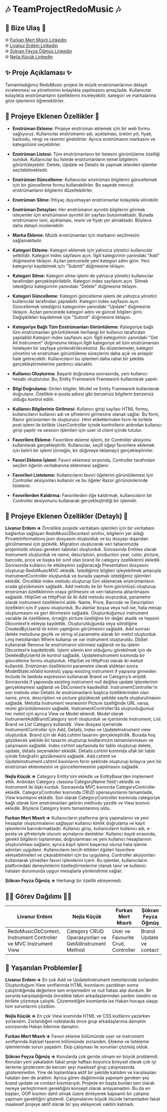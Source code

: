 # 🎶 TeamProjectRedoMusic 🎶
## 🚨 Bize Ulaş 🚨
🌐 [Furkan Mert Mısırlı Linkedin](http://www.linkedin.com/in/furkan-mert-mısırlı)  
🌐 [Livanur Erdem Linkedin](http://www.linkedin.com/in/livanurerdem)  
🌐 [Şükran Feyza Öğmüş Linkedin](http://www.linkedin.com/in/sukranfeyzaogmus)  
🌐 [Nejla Küçük Linkedin](https://www.linkedin.com/in/nkucuk/)

## ✨ Proje Açıklaması ✨
Tamamladığımız RedoMusic projesi ile müzik enstrümanlarının detaylı incelenmesi ve yönetiminin kolaylıkla yapılmasını amaçladık. Kullanıcılar kolaylıkla enstrümanların özelliklerini inceleyebilir, kategori ve markalarına göre işlevlerini öğrenebilirler.

## 📍 Projeye Eklenen Özellikler 📍
- **Enstrüman Ekleme:** Projeye enstrüman eklemek için bir web formu sağlıyoruz. Kullanıcılar enstrümanın adı, açıklaması, üretim yılı, fiyatı, barkodu, rengi ve resmini girebilirler. Ayrıca enstrümanın markasını ve kategorisini seçebilirler.
- **Enstrüman Listesi:** Tüm enstrümanların bir listesini görüntüleme özelliği sunduk. Kullanıcılar bu listede enstrümanların temel bilgilerini görüntüleyebilir. Delete, Update ve Details ile yapmak istenilen işlemler seçilebilmektedir.
- **Enstrüman Güncelleme:** Kullanıcılar enstrüman bilgilerini güncellemek için bir güncelleme formu kullanabilirler. Bu sayede mevcut enstrümanların bilgilerini düzeltebilirler.
- **Enstrüman Silme:** İhtiyaç duyulmayan enstrümanlar kolaylıkla silinebilir.
- **Enstrüman Detayları:** Her enstrümanın ayrıntılı bilgilerini görmek isteyenler için enstrümanın ayrıntılı bir sayfası bulunmaktadır. Burada enstrümanın ismi, açıklaması, resmi ve fiyatı yer almaktadır. Böylece daha detaylı incelenebilir.
- **Marka Ekleme:** Müzik enstrümanları için markanın seçilmesini sağlamaktadır.
  
- **Kategori Ekleme:** Kategori eklemek için yalnızca yönetici kullanıcılar yetkilidir. Kategori index sayfasını açın. İlgili kategorinin yanındaki "Add" düğmesine tıklayın. Açılan pencerede yeni kategori adını girin. Yeni kategoriyi kaydetmek için "Submit" düğmesine tıklayın.
- **Kategori Silme:** Kategori silme işlemi de yalnızca yönetici kullanıcılar tarafından gerçekleştirilebilir. Kategori index sayfasını açın. Silmek istediğiniz kategorinin yanındaki "Delete" düğmesine tıklayın.
- **Kategori Güncelleme:** Kategori güncelleme işlemi de yalnızca yönetici kullanıcılar tarafından yapılabilir. Kategori index sayfasını açın. Güncellemek istediğiniz kategorinin yanındaki "Update" düğmesine tıklayın. Açılan pencerede kategori adını ve güncel bilgileri girin. Değişiklikleri kaydetmek için "Submit" düğmesine tıklayın.
- **Kategoriye Bağlı Tüm Enstrümanları Görüntüleme:** Kategoriye bağlı tüm enstrümanları görüntülemek herhangi bir kullanıcı tarafından yapılabilir.Kategori index sayfasını açın. İlgili kategorinin yanındaki "Get All Instrument" düğmesine tıklayın.İlgili kategoriye ait tüm enstrümanları listeleyen bir sayfaya yönlendirileceksiniz. Bu düzenlemeler, kategori yönetimi ve enstrüman görüntüleme süreçlerini daha açık ve anlaşılır hale getirecektir. Kullanıcıların bu işlemleri daha rahat bir şekilde gerçekleştirmelerine yardımcı olacaktır.

- **Kullanıcı Oluşturma:** Başarılı doğrulama sonrasında, yeni kullanıcı hesabı oluşturulur. Bu, Entity Framework Framework kullanılarak yapılır.
- **Bilgi Doğrulama:** Girilen bilgiler, Model ve Entity Framework kullanılarak doğrulanır. Özellikle e-posta adresi gibi benzersiz bilgilerin benzersiz olduğu kontrol edilir.
- **Kullanıcı Bilgilerinin Girilmesi:** Kullanıcı girişi sayfası HTML formu, kullanıcıların kullanıcı adı ve şifrelerini girmesine olanak sağlar. Bu form, Razor görünümleri ile oluşturulur. Html etiketlerinden form ile birlikte post işlemi ile birlikte UserController içinde kontrollerin ardından kullanıcı girişi yapılır ve session işlemleri için user id client içinde tutulur.
- **Favorilere Ekleme:** Favorilere ekleme işlemi, bir Controller aksiyonu kullanılarak gerçekleştirilir. Kullanıcılar, seçili öğeyi favorilere eklemek için belirli bir işlemi (örneğin, bir düğmeye tıklamayı) gerçekleştirirler.
- **Favori Ekleme İşlemi:** Favori eklemesi sırasında, Controller tarafından seçilen öğenin veritabanına eklenmesi sağlanır.
- **Favorileri Listeleme:** Kullanıcıların favori öğelerini görüntülemesi için Controller aksiyonları kullanılır ve bu öğeler Razor görünümlerinde listelenir.
- **Favorilerden Kaldırma:** Favorilerden öğe kaldırmak, kullanıcıların bir Controller aksiyonunu kullanarak gerçekleştirdiği bir işlemdir.


## 📌 Projeye Eklenen Özellikler (Detaylı) 📌
**Livanur Erdem =>** Öncelikle projede veritabanı işlemleri için bir veritabanı bağlantısı sağlayan RedoMusicDbcontext sınıfını, bilgilerin yer aldığı PrivateInformations.json dosyasını oluşturduk ve bu dosyayı dışarıdan görülmemesi için gizledik. Migration oluşturarak veri tabanımızda projemizde olması gereken tabloları oluşturduk. Sonrasında Entities olarak Instrument oluşturduk ve name, description, production year, color, picture, barcode, price ve başka bir sınıf olan brand ile category özelliklerini ekledik. Sonrasında kullanıcı ile etkileşimin sağlanacağı Presentation dosyasını oluşturup RedoMusicMVC ekledik. İstediğimiz bilgileri işleyebilmek amacıyla InstrumentController oluşturduk ve burada yapmak istediğimiz işlemleri ekledik. Öncelikle index metodu oluşturup tüm eklenecek enstrümanların orada gözükmesini sağladık. Add metodu ile bir form görüntüsü oluşturup enstrüman özelliklerinin oraya girilmesini ve veri tabanına aktarılmasını sağladık. HttpGet ve HttpPost ile iki Add metodu oluşturduk, parametre olarak instrument özelliklerini aldık. Name, Price, Barcode ve Description özellikleri için if yapısı oluşturduk. Bu alanlar boşsa veya null ise, hata mesajı oluşturmasını ve geri dönmesini sağladık. Oluşturduğumuz instrument variable ile özelliklere, örneğin picture özelliğine bir değer atadık ve hepsini Dbcontext’e ekleyip kaydettik. Oluşturulduğunda veya silindiğine CreatedByUserId ile kimin yaptığının görülmesini sağladık. Add sonrası delete metoduna geçtik ve string id parametre alarak bir metot oluşturduk. Linq metotlardan Where kullanıp ve var instrument oluşturuldu. DbSet kullanarak Remove ile enstrümanın silinmesi sağlandı ve bu işlemi Dbcontext’e kaydettirdik. İşlemi silenin kim olduğunu görebilmek için de DeletedByUserId ile kontrol sağladık. UpdateInstrument kısmında bir güncelleme formu oluşturduk. HttpGet ve HttpPost olarak iki metod kullanıldı. Enstrüman özelliklerini parametre olarak aldıktan sonra ModelState.isValid kontrolü yapıp existing instrument if yapısına girmeden Include ile lambda expression kullanarak Brand ve Category’e erişildi. Sonrasında if yapısında existing instrument null değilse update işlemlerinin gerçekleşmesi sağlandı ve DbContext’e kaydedildi. InstrumentController’ın son metodu olan Details ile enstrümanların başlıca özelliklerinden olan name, price, description ve picture gözükecek şekilde sayfa oluşturulmasını sağladık. Metotta Instrument nesnesinin Picture özelliğinde URL varsa, resmi görüntülemesini sağladık. InstrumentController’da oluşturduğumuz her metot için ayrıca View ve Model eklendi. Model olarak InstrumentAddBrandCategory sınıfı oluşturduk ve içerisinde Instrument, List Brand ve List Category kullandık. View dosyası içerisinde InstrumentController için Add, Details, Index ve UpdateInstrument view oluşturduk. Brand için de Add.cshtml tasarımı gerçekleştirdik. Burada hoş gözükecek şekilde bir tasarım oluşturup kodlarımızın tamamlanmasını ve çalışmasını sağladık. Index.cshtml sayfasında bir tablo oluşturup delete, update, details seçenekleri ekledik. Details.cshtml kısmında ufak bir tablo içinde fotoğrafın gözükmesini sağladık. Add.cshtml ve UpdateInstrument.cshtml kısımlarını form şeklinde oluşturup kolayca yeni bir enstrüman eklenmesini ve güncellenmesinin yapılmasını sağladık.

**Nejla Küçük =>** Category Entity'sini ekledik ve EntityBase'den implement ettik. Ardından Category classına CategoryName field'ı ekledik ve Instrument ile ilişki kurduk. Sonrasında MVC kısmında CategoryController ekledik. CategoryController kısmında CRUD operasyonlarını tamamladık, View kısımlarını ekledik. Son olarak CategoryController kısmında categoriye bağlı olarak tüm enstrümanları getiren methodu yazdık ve View kısmını ekledik. Böylece Category kısmı tamamlanmış oldu.

**Furkan Mert Mısırlı =>** Kullanıcıların platforma giriş yapmalarını ve yeni hesaplar oluşturmalarını sağlayan kullanıcı kimlik doğrulama ve kayıt işlemlerini barındırmaktadır. Kullanıcı girişi, kullanıcıların kullanıcı adı, e-posta ve şifreleriyle oturum açmalarını destekler. Kullanıcı kaydı sırasında, gerekli bilgilerin toplanması, doğrulanması ve yeni kullanıcı hesaplarının oluşturulması sağlanır, ayrıca kayıt işlemi başarısız olursa hata işleme adımları uygulanır. Kullanıcıların tercih ettikleri öğeleri favorilere ekleyebilmeleri ve çıkarabilmeleri için bu uygulama, Controller aksiyonları kullanılarak yönetilen favori işlemlerini içerir. Bu işlemler, kullanıcıların platformdaki deneyimlerini özelleştirmelerine olanak tanır ve kullanıcı hataları durumunda uygun mesajlarla yönlendirme sağlar. 

**Şükran Feyza Öğmüş =>** Herhangi bir özellik ekleyemedi.


## 👩‍💻 Görev Dağılımı 👨‍💻
| Livanur Erdem | Nejla Küçük |Furkan Mert Mısırlı | Şükran Feyza Öğmüş |
| -------- | ---------------------- | -------- | -------- |
| RedoMusicDbContext, Instrument Controller ve MVC Instrument View | Category CRUD Operasyonları ve GetAllInstrument Method |  User ve Favourite Crud, Controller |  Brand Update ve contact|

## 📛 Yaşanılan Problemler📛
**Livanur Erdem =>** En çok Add ve UpdateInstrument metotlarında zorlandım. Oluşturduğum View sınıflarında HTML kısımlarını yazdıktan sonra çalıştırdığımda değerlere tam erişemedim ve null hatası alıp durdum. Bir sorunla karşılaştığımda öncelikle takım arkadaşlarımdan yardım istedim ve birlikte çözmeye çalıştık. Çözemediğim kısımlarda ise Hakan hocaya ulaşıp tüm sorunlarımı çözdüm.

**Nejla Küçük =>** En çok View kısmında HTML ve CSS kodlarını yazarken zorlandım. Zorlandığım noktalarda önce grup arkadaşlarıma danıştım sonrasında Hakan liderime danıştım.

**Furkan Mert Mısırlı =>** Favori ekleme bölümünde user ve instrument sınıflarında ilişkisel tasarım bölümünde zorlandım. Ekleme ve listeleme işlemlerinde sorun yaşadım. Ekip çalışması ile sorunları çözmüş olduk.

**Şükran Feyza Öğmüş =>** Konularda çok geride olmam en büyük problemdi. Konuları yeni yakaladım fakat proje haftası boyunca bireysel olarak çok iyi ilerleme göstersem de benzer şeyi maalesef grup çalışmasında gösteremedim. Yine de toplantılara aktif bir şekilde katıldım ve karşılaşılan hataları ben de arattım. Ayrıca görev dağılımında yapmam gereken şey brand update ve contact kısımlarıydı. Projede en başta bunları tam olarak nereye yerleştirmem gerektiğini konsept olarak anlayamadım. Bu da en baştan, OOP kısmını dahil olmak üzere dinleyerek kapsamlı bir çalışma yapmam gerektiğini gösterdi. Çalışmalarımı büyük ölçüde tamamladım fakat maalesef projeye aktif olarak bir şey ekleyecek vaktim kalmadı.



